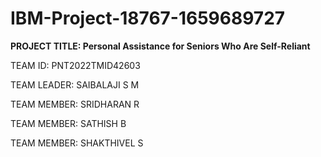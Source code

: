 **<h1>IBM-Project-18767-1659689727</h1>**

**PROJECT TITLE: Personal Assistance for Seniors Who Are Self-Reliant**

TEAM ID: PNT2022TMID42603

TEAM LEADER: SAIBALAJI S M

TEAM MEMBER: SRIDHARAN R

TEAM MEMBER: SATHISH B

TEAM MEMBER: SHAKTHIVEL S
